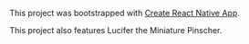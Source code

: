 This project was bootstrapped with [Create React Native App](https://github.com/react-community/create-react-native-app).

This project also features Lucifer the Miniature Pinscher.